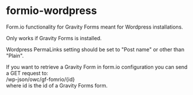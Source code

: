 # formio-wordpress
Form.io functionality for Gravity Forms meant for Wordpress installations.

Only works if Gravity Forms is installed.

Wordpress PermaLinks setting should be set to "Post name" or other than "Plain".

If you want to retrieve a Gravity Form in form.io configuration you can send a GET request to:  
/wp-json/owc/gf-fomrio/{id}  
where id is the id of a Gravity Forms form.
